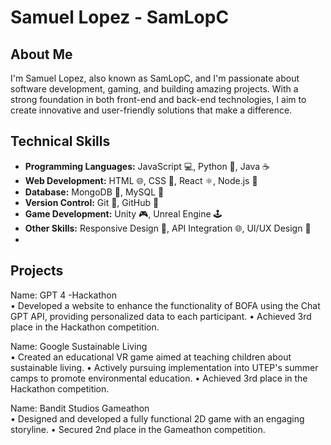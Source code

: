 # Samuel Lopez - SamLopC



## About Me

I'm Samuel Lopez, also known as SamLopC, and I'm passionate about software development, gaming, and building amazing projects. With a strong foundation in both front-end and back-end technologies, I aim to create innovative and user-friendly solutions that make a difference.

## Technical Skills

- **Programming Languages:** JavaScript 💻, Python 🐍, Java ☕
- **Web Development:** HTML 🌐, CSS 🎨, React ⚛️, Node.js 🚀
- **Database:** MongoDB 🍃, MySQL 🐬
- **Version Control:** Git 📜, GitHub 🐙
- **Game Development:** Unity 🎮, Unreal Engine 🕹️
- **Other Skills:** Responsive Design 📱, API Integration 🌐, UI/UX Design 🎨
- 
## Projects

Name: GPT 4 -Hackathon 		
•	Developed a website to enhance the functionality of BOFA using the Chat GPT API, providing personalized data to each participant.
•	Achieved 3rd place in the Hackathon competition.

Name:	 Google Sustainable Living 	
•	Created an educational VR game aimed at teaching children about sustainable living.
•	Actively pursuing implementation into UTEP's summer camps to promote environmental education.
•	Achieved 3rd place in the Hackathon competition.

Name: Bandit Studios Gameathon        
•	Designed and developed a fully functional 2D game with an engaging storyline.
•	Secured 2nd place in the Gameathon competition.


